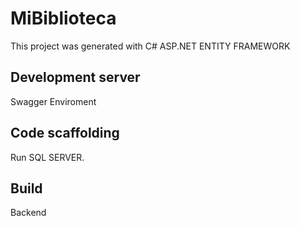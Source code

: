 # MiBiblioteca

This project was generated with C# ASP.NET  ENTITY FRAMEWORK

## Development server

Swagger Enviroment

## Code scaffolding

Run SQL SERVER.

## Build

Backend 
